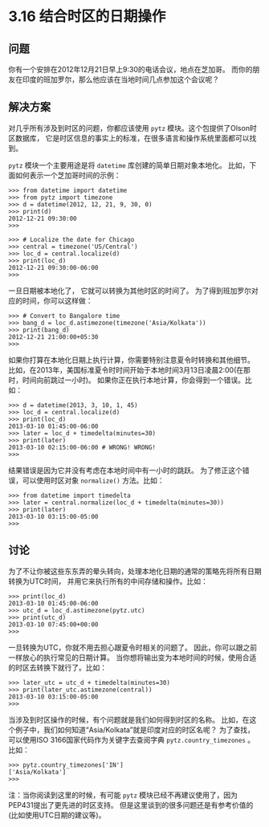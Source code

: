 

# 3.16 结合时区的日期操作

## 问题

你有一个安排在2012年12月21日早上9:30的电话会议，地点在芝加哥。 而你的朋友在印度的班加罗尔，那么他应该在当地时间几点参加这个会议呢？

## 解决方案

对几乎所有涉及到时区的问题，你都应该使用 `pytz` 模块。这个包提供了Olson时区数据库，
它是时区信息的事实上的标准，在很多语言和操作系统里面都可以找到。

`pytz` 模块一个主要用途是将 `datetime` 库创建的简单日期对象本地化。 比如，下面如何表示一个芝加哥时间的示例：

    
    
    >>> from datetime import datetime
    >>> from pytz import timezone
    >>> d = datetime(2012, 12, 21, 9, 30, 0)
    >>> print(d)
    2012-12-21 09:30:00
    >>>
    
    >>> # Localize the date for Chicago
    >>> central = timezone('US/Central')
    >>> loc_d = central.localize(d)
    >>> print(loc_d)
    2012-12-21 09:30:00-06:00
    >>>
    

一旦日期被本地化了， 它就可以转换为其他时区的时间了。 为了得到班加罗尔对应的时间，你可以这样做：

    
    
    >>> # Convert to Bangalore time
    >>> bang_d = loc_d.astimezone(timezone('Asia/Kolkata'))
    >>> print(bang_d)
    2012-12-21 21:00:00+05:30
    >>>
    

如果你打算在本地化日期上执行计算，你需要特别注意夏令时转换和其他细节。
比如，在2013年，美国标准夏令时时间开始于本地时间3月13日凌晨2:00(在那时，时间向前跳过一小时)。 如果你正在执行本地计算，你会得到一个错误。比如：

    
    
    >>> d = datetime(2013, 3, 10, 1, 45)
    >>> loc_d = central.localize(d)
    >>> print(loc_d)
    2013-03-10 01:45:00-06:00
    >>> later = loc_d + timedelta(minutes=30)
    >>> print(later)
    2013-03-10 02:15:00-06:00 # WRONG! WRONG!
    >>>
    

结果错误是因为它并没有考虑在本地时间中有一小时的跳跃。 为了修正这个错误，可以使用时区对象 `normalize()` 方法。比如：

    
    
    >>> from datetime import timedelta
    >>> later = central.normalize(loc_d + timedelta(minutes=30))
    >>> print(later)
    2013-03-10 03:15:00-05:00
    >>>
    

## 讨论

为了不让你被这些东东弄的晕头转向，处理本地化日期的通常的策略先将所有日期转换为UTC时间， 并用它来执行所有的中间存储和操作。比如：

    
    
    >>> print(loc_d)
    2013-03-10 01:45:00-06:00
    >>> utc_d = loc_d.astimezone(pytz.utc)
    >>> print(utc_d)
    2013-03-10 07:45:00+00:00
    >>>
    

一旦转换为UTC，你就不用去担心跟夏令时相关的问题了。 因此，你可以跟之前一样放心的执行常见的日期计算。
当你想将输出变为本地时间的时候，使用合适的时区去转换下就行了。比如：

    
    
    >>> later_utc = utc_d + timedelta(minutes=30)
    >>> print(later_utc.astimezone(central))
    2013-03-10 03:15:00-05:00
    >>>
    

当涉及到时区操作的时候，有个问题就是我们如何得到时区的名称。 比如，在这个例子中，我们如何知道“Asia/Kolkata”就是印度对应的时区名呢？
为了查找，可以使用ISO 3166国家代码作为关键字去查阅字典 `pytz.country_timezones` 。比如：

    
    
    >>> pytz.country_timezones['IN']
    ['Asia/Kolkata']
    >>>
    

注：当你阅读到这里的时候，有可能 `pytz` 模块已经不再建议使用了，因为PEP431提出了更先进的时区支持。
但是这里谈到的很多问题还是有参考价值的(比如使用UTC日期的建议等)。

